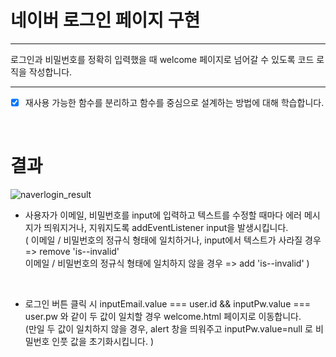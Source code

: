 # 네이버 로그인 페이지 구현


---

로그인과 비밀번호를 정확히 입력했을 때 welcome 페이지로 넘어갈 수 있도록 코드 로직을 작성합니다.


---
- [x] 재사용 가능한 함수를 분리하고 함수를 중심으로 설계하는 방법에 대해 학습합니다.

<br>

# 결과

![naverlogin_result](https://github.com/chowonn/home-work/assets/70478015/075bc3ab-23a5-4cbe-a0dd-da9662080216)

- 사용자가 이메일, 비밀번호를 input에 입력하고 텍스트를 수정할 때마다 에러 메시지가 띄워지거나, 지워지도록 addEventListener input을 발생시킵니다. <br>
( 이메일 / 비밀번호의 정규식 형태에 일치하거나, input에서 텍스트가 사라질 경우 => remove 'is--invalid'  <br>
 이메일 / 비밀번호의 정규식 형태에 일치하지 않을 경우 => add 'is--invalid' )  
 <br>
 
- 로그인 버튼 클릭 시 inputEmail.value === user.id && inputPw.value === user.pw 와 같이 두 값이 일치할 경우 welcome.html 페이지로 이동합니다. <br>
 (만일 두 값이 일치하지 않을 경우, alert 창을 띄워주고 inputPw.value=null 로 비밀번호 인풋 값을 초기화시킵니다. )



